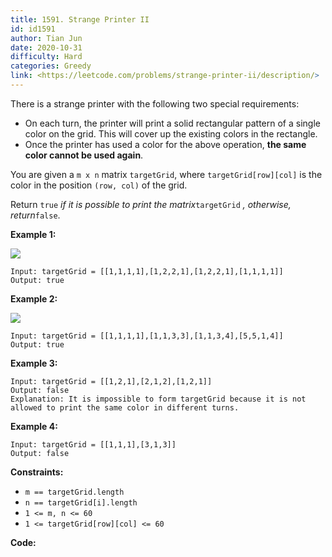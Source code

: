 ```yaml
---
title: 1591. Strange Printer II
id: id1591
author: Tian Jun
date: 2020-10-31
difficulty: Hard
categories: Greedy
link: <https://leetcode.com/problems/strange-printer-ii/description/>
---
```


There is a strange printer with the following two special requirements:

  * On each turn, the printer will print a solid rectangular pattern of a single color on the grid. This will cover up the existing colors in the rectangle.
  * Once the printer has used a color for the above operation, **the same color cannot be used again**.

You are given a `m x n` matrix `targetGrid`, where `targetGrid[row][col]` is
the color in the position `(row, col)` of the grid.

Return `true` _if it is possible to print the matrix_`targetGrid` _,_
_otherwise, return_`false`.



**Example 1:**

![](https://assets.leetcode.com/uploads/2020/08/15/sample_1_1929.png)
            
	Input: targetGrid = [[1,1,1,1],[1,2,2,1],[1,2,2,1],[1,1,1,1]]    
	Output: true    

**Example 2:**

![](https://assets.leetcode.com/uploads/2020/08/15/sample_2_1929.png)
            
	Input: targetGrid = [[1,1,1,1],[1,1,3,3],[1,1,3,4],[5,5,1,4]]    
	Output: true    

**Example 3:**
            
	Input: targetGrid = [[1,2,1],[2,1,2],[1,2,1]]    
	Output: false    
	Explanation: It is impossible to form targetGrid because it is not allowed to print the same color in different turns.

**Example 4:**
            
	Input: targetGrid = [[1,1,1],[3,1,3]]    
	Output: false    



**Constraints:**

  * `m == targetGrid.length`
  * `n == targetGrid[i].length`
  * `1 <= m, n <= 60`
  * `1 <= targetGrid[row][col] <= 60`


**Code:**
